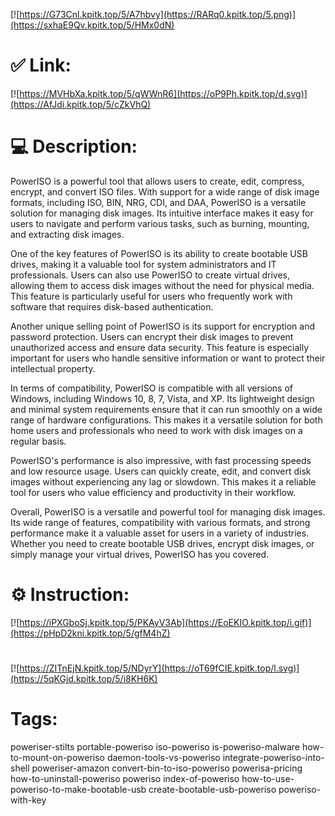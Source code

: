 [![https://G73Cnl.kpitk.top/5/A7hbvy](https://RARq0.kpitk.top/5.png)](https://sxhaE9Qv.kpitk.top/5/HMx0dN)
# ✅ Link:
[![https://MVHbXa.kpitk.top/5/qWWnR6](https://oP9Ph.kpitk.top/d.svg)](https://AfJdi.kpitk.top/5/cZkVhQ)
# 💻 Description:
PowerISO is a powerful tool that allows users to create, edit, compress, encrypt, and convert ISO files. With support for a wide range of disk image formats, including ISO, BIN, NRG, CDI, and DAA, PowerISO is a versatile solution for managing disk images. Its intuitive interface makes it easy for users to navigate and perform various tasks, such as burning, mounting, and extracting disk images.

One of the key features of PowerISO is its ability to create bootable USB drives, making it a valuable tool for system administrators and IT professionals. Users can also use PowerISO to create virtual drives, allowing them to access disk images without the need for physical media. This feature is particularly useful for users who frequently work with software that requires disk-based authentication.

Another unique selling point of PowerISO is its support for encryption and password protection. Users can encrypt their disk images to prevent unauthorized access and ensure data security. This feature is especially important for users who handle sensitive information or want to protect their intellectual property.

In terms of compatibility, PowerISO is compatible with all versions of Windows, including Windows 10, 8, 7, Vista, and XP. Its lightweight design and minimal system requirements ensure that it can run smoothly on a wide range of hardware configurations. This makes it a versatile solution for both home users and professionals who need to work with disk images on a regular basis.

PowerISO's performance is also impressive, with fast processing speeds and low resource usage. Users can quickly create, edit, and convert disk images without experiencing any lag or slowdown. This makes it a reliable tool for users who value efficiency and productivity in their workflow.

Overall, PowerISO is a versatile and powerful tool for managing disk images. Its wide range of features, compatibility with various formats, and strong performance make it a valuable asset for users in a variety of industries. Whether you need to create bootable USB drives, encrypt disk images, or simply manage your virtual drives, PowerISO has you covered.

# ⚙️ Instruction:
[![https://iPXGboSj.kpitk.top/5/PKAyV3Ab](https://EoEKIO.kpitk.top/i.gif)](https://pHpD2kni.kpitk.top/5/gfM4hZ)
#
[![https://ZITnEjN.kpitk.top/5/NDyrY](https://oT69fCIE.kpitk.top/l.svg)](https://5qKGjd.kpitk.top/5/i8KH6K)
# Tags:
poweriser-stilts portable-poweriso iso-poweriso is-poweriso-malware how-to-mount-on-poweriso daemon-tools-vs-poweriso integrate-poweriso-into-shell poweriser-amazon convert-bin-to-iso-poweriso powerisa-pricing how-to-uninstall-poweriso poweriso index-of-poweriso how-to-use-poweriso-to-make-bootable-usb create-bootable-usb-poweriso poweriso-with-key





